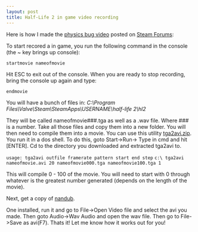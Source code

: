 ```yaml
--- 
layout: post
title: Half-Life 2 in game video recording
---
```

Here is how I made the [physics bug video](/assets/physics_bug.zip) posted on [Steam Forums](http://steampowered.com/forums/):

To start recored a in game, you run the following command in the console (the ~ key brings up console):

`startmovie nameofmovie`

Hit ESC to exit out of the console. When you are ready to stop recording, bring the console up again and type:

`endmovie`

You will have a bunch of files in:
<cite>
C:\Program Files\Valve\Steam\SteamApps\USERNAME\half-life 2\hl2
</cite>

They will be called nameofmovie###.tga as well as a .wav file. Where ### is a number. Take all those files and copy them into a new folder. You will then need to compile them into a movie. You can use this utility [tga2avi.zip](/assets/tga2avi.zip). You run it in a dos shell. To do this, goto Start->Run-> Type in cmd and hit \[ENTER\]. Cd to the directory you downloaded and extracted tga2avi to. 

`usage: tga2avi outfile framerate pattern start end step`
`c:\ tga2avi nameofmovie.avi 20 nameofmovie000.tga nameofmovie100.tga 1`

This will compile 0 - 100 of the movie. You will need to start with 0 through whatever is the greatest number generated (depends on the length of the movie).

Next, get a copy of [nandub](http://ndub.sourceforge.net/). 

One installed, run it and go to File->Open Video file and select the avi you made. Then goto Audio->Wav Audio and open the wav file. Then go to File->Save as avi(F7). Thats it! Let me know how it works out for you!
